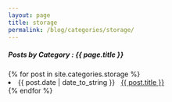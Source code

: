 ```yaml
---
layout: page
title: storage
permalink: /blog/categories/storage/
---
```


<h5> Posts by Category : {{ page.title }} </h5>

<div class="card">
{% for post in site.categories.storage %}
 <li class="category-posts"><span>{{ post.date | date_to_string }}</span> &nbsp; <a href="{{ post.url }}">{{ post.title }}</a></li>
{% endfor %}
</div>
